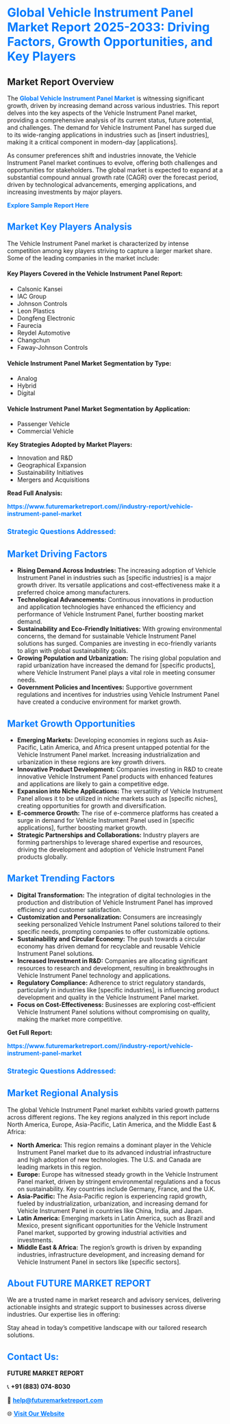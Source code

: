 <h1 style="color: #007BFF;">Global Vehicle Instrument Panel Market Report 2025-2033: Driving Factors, Growth Opportunities, and Key Players</h1>

<section id="overview">
<h2>Market Report Overview</h2>
<p>The <a href="https://www.futuremarketreport.com//industry-report/vehicle-instrument-panel-market" style="color: #007BFF; text-decoration: none;"><strong>Global Vehicle Instrument Panel Market</strong></a> is witnessing significant growth, driven by increasing demand across various industries. This report delves into the key aspects of the Vehicle Instrument Panel market, providing a comprehensive analysis of its current status, future potential, and challenges. The demand for Vehicle Instrument Panel has surged due to its wide-ranging applications in industries such as [insert industries], making it a critical component in modern-day [applications].</p>
<p>As consumer preferences shift and industries innovate, the Vehicle Instrument Panel market continues to evolve, offering both challenges and opportunities for stakeholders. The global market is expected to expand at a substantial compound annual growth rate (CAGR) over the forecast period, driven by technological advancements, emerging applications, and increasing investments by major players.</p>
</section>

<section id="overview">
<p><a href="https://www.futuremarketreport.com//request-sample/reportId=86433" style="color: #007BFF; text-decoration: none;"><strong>Explore Sample Report Here</strong></a></p>
</section>

<section id="key-players">
<h2 style="color: #007BFF;">Market Key Players Analysis</h2>
<p>The Vehicle Instrument Panel market is characterized by intense competition among key players striving to capture a larger market share. Some of the leading companies in the market include:</p>
<h4>Key Players Covered in the Vehicle Instrument Panel Report:</h4>
<ul><li>Calsonic Kansei</li><li>IAC Group</li><li>Johnson Controls</li><li>Leon Plastics</li><li>Dongfeng Electronic</li><li>Faurecia</li><li>Reydel Automotive</li><li>Changchun</li><li>Faway-Johnson Controls</li></ul>
<h4>Vehicle Instrument Panel Market Segmentation by Type:</h4>
<ul><li>Analog</li><li>Hybrid</li><li>Digital</li></ul>

<h4>Vehicle Instrument Panel Market Segmentation by Application:</h4>
<ul><li>Passenger Vehicle</li><li>Commercial Vehicle</li></ul>
<p><strong>Key Strategies Adopted by Market Players:</strong></p>
<ul>
<li>Innovation and R&D</li>
<li>Geographical Expansion</li>
<li>Sustainability Initiatives</li>
<li>Mergers and Acquisitions</li>
</ul>
</section>

<section>
<p><strong>Read Full Analysis: </strong></p><a href="https://www.futuremarketreport.com//industry-report/vehicle-instrument-panel-market" style="color: #007BFF; text-decoration: none;"><strong>https://www.futuremarketreport.com//industry-report/vehicle-instrument-panel-market</strong></a>
<h3 style="color: #007BFF;">Strategic Questions Addressed:</h3>
</section>

<section id="driving-factors">
<h2 style="color: #007BFF;">Market Driving Factors</h2>
<ul>
<li><strong>Rising Demand Across Industries:</strong> The increasing adoption of Vehicle Instrument Panel in industries such as [specific industries] is a major growth driver. Its versatile applications and cost-effectiveness make it a preferred choice among manufacturers.</li>
<li><strong>Technological Advancements:</strong> Continuous innovations in production and application technologies have enhanced the efficiency and performance of Vehicle Instrument Panel, further boosting market demand.</li>
<li><strong>Sustainability and Eco-Friendly Initiatives:</strong> With growing environmental concerns, the demand for sustainable Vehicle Instrument Panel solutions has surged. Companies are investing in eco-friendly variants to align with global sustainability goals.</li>
<li><strong>Growing Population and Urbanization:</strong> The rising global population and rapid urbanization have increased the demand for [specific products], where Vehicle Instrument Panel plays a vital role in meeting consumer needs.</li>
<li><strong>Government Policies and Incentives:</strong> Supportive government regulations and incentives for industries using Vehicle Instrument Panel have created a conducive environment for market growth.</li>
</ul>
</section>

<section id="growth-opportunities">
<h2 style="color: #007BFF;">Market Growth Opportunities</h2>
<ul>
<li><strong>Emerging Markets:</strong> Developing economies in regions such as Asia-Pacific, Latin America, and Africa present untapped potential for the Vehicle Instrument Panel market. Increasing industrialization and urbanization in these regions are key growth drivers.</li>
<li><strong>Innovative Product Development:</strong> Companies investing in R&D to create innovative Vehicle Instrument Panel products with enhanced features and applications are likely to gain a competitive edge.</li>
<li><strong>Expansion into Niche Applications:</strong> The versatility of Vehicle Instrument Panel allows it to be utilized in niche markets such as [specific niches], creating opportunities for growth and diversification.</li>
<li><strong>E-commerce Growth:</strong> The rise of e-commerce platforms has created a surge in demand for Vehicle Instrument Panel used in [specific applications], further boosting market growth.</li>
<li><strong>Strategic Partnerships and Collaborations:</strong> Industry players are forming partnerships to leverage shared expertise and resources, driving the development and adoption of Vehicle Instrument Panel products globally.</li>
</ul>
</section>

<section id="trending-factors">
<h2 style="color: #007BFF;">Market Trending Factors</h2>
<ul>
<li><strong>Digital Transformation:</strong> The integration of digital technologies in the production and distribution of Vehicle Instrument Panel has improved efficiency and customer satisfaction.</li>
<li><strong>Customization and Personalization:</strong> Consumers are increasingly seeking personalized Vehicle Instrument Panel solutions tailored to their specific needs, prompting companies to offer customizable options.</li>
<li><strong>Sustainability and Circular Economy:</strong> The push towards a circular economy has driven demand for recyclable and reusable Vehicle Instrument Panel solutions.</li>
<li><strong>Increased Investment in R&D:</strong> Companies are allocating significant resources to research and development, resulting in breakthroughs in Vehicle Instrument Panel technology and applications.</li>
<li><strong>Regulatory Compliance:</strong> Adherence to strict regulatory standards, particularly in industries like [specific industries], is influencing product development and quality in the Vehicle Instrument Panel market.</li>
<li><strong>Focus on Cost-Effectiveness:</strong> Businesses are exploring cost-efficient Vehicle Instrument Panel solutions without compromising on quality, making the market more competitive.</li>
</ul>
</section>

<section>
<p><strong>Get Full Report: </strong></p><a href="https://www.futuremarketreport.com//industry-report/vehicle-instrument-panel-market" style="color: #007BFF; text-decoration: none;"><strong>https://www.futuremarketreport.com//industry-report/vehicle-instrument-panel-market</strong></a>
<h3 style="color: #007BFF;">Strategic Questions Addressed:</h3>
</section>


<section id="regional-analysis">
<h2 style="color: #007BFF;">Market Regional Analysis</h2>
<p>The global Vehicle Instrument Panel market exhibits varied growth patterns across different regions. The key regions analyzed in this report include North America, Europe, Asia-Pacific, Latin America, and the Middle East & Africa:</p>
<ul>
<li><strong>North America:</strong> This region remains a dominant player in the Vehicle Instrument Panel market due to its advanced industrial infrastructure and high adoption of new technologies. The U.S. and Canada are leading markets in this region.</li>
<li><strong>Europe:</strong> Europe has witnessed steady growth in the Vehicle Instrument Panel market, driven by stringent environmental regulations and a focus on sustainability. Key countries include Germany, France, and the U.K.</li>
<li><strong>Asia-Pacific:</strong> The Asia-Pacific region is experiencing rapid growth, fueled by industrialization, urbanization, and increasing demand for Vehicle Instrument Panel in countries like China, India, and Japan.</li>
<li><strong>Latin America:</strong> Emerging markets in Latin America, such as Brazil and Mexico, present significant opportunities for the Vehicle Instrument Panel market, supported by growing industrial activities and investments.</li>
<li><strong>Middle East & Africa:</strong> The region’s growth is driven by expanding industries, infrastructure development, and increasing demand for Vehicle Instrument Panel in sectors like [specific sectors].</li>
</ul>
</section>

<footer>
<h2 style="color: #007BFF;">About FUTURE MARKET REPORT</h2>
<p>We are a trusted name in market research and advisory services, delivering actionable insights and strategic support to businesses across diverse industries. Our expertise lies in offering:</p>

<p>Stay ahead in today’s competitive landscape with our tailored research solutions.</p>

<h2 style="color: #007BFF;">Contact Us:</h2>
<p><strong>FUTURE MARKET REPORT</strong></p>
<p>📞 <strong>+91 (883) 074-8030</strong></p>
<p>📧 <strong><a href="mailto:help@futuremarketreport.com" style="color: #007BFF;">help@futuremarketreport.com</a></strong></p>
<p>🌐 <strong><a href="https://www.futuremarketreport.com/" style="color: #007BFF;">Visit Our Website</a></strong></p>
</footer>